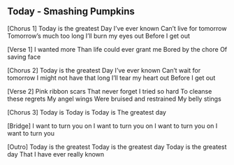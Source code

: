 ## Today - Smashing Pumpkins

[Chorus 1]
Today is the greatest
Day I’ve ever known
Can’t live for tomorrow
Tomorrow’s much too long
I’ll burn my eyes out
Before I get out

[Verse 1]
I wanted more
Than life could ever grant me
Bored by the chore
Of saving face

[Chorus 2]
Today is the greatest
Day I’ve ever known
Can’t wait for tomorrow
I might not have that long
I’ll tear my heart out
Before I get out

[Verse 2]
Pink ribbon scars
That never forget
I tried so hard
To cleanse these regrets
My angel wings
Were bruised and restrained
My belly stings

[Chorus 3]
Today is
Today is
Today is
The greatest day

[Bridge]
I want to turn you on
I want to turn you on
I want to turn you on
I want to turn you

[Outro]
Today is the greatest
Today is the greatest day
Today is the greatest day
That I have ever really known